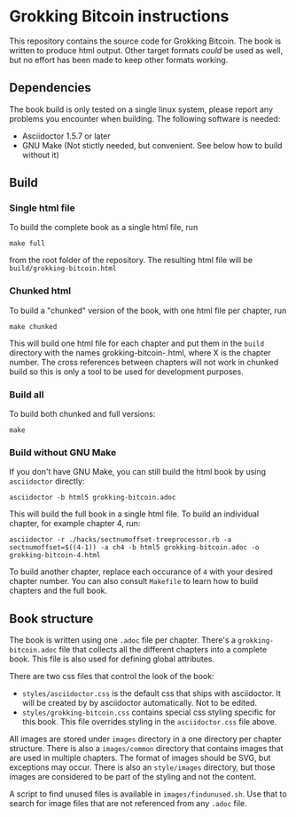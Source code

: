 # Grokking Bitcoin instructions

This repository contains the source code for Grokking Bitcoin. The book is written to produce html output. Other target formats *could* be used as well, but no effort has been made to keep other formats working.

## Dependencies

The book build is only tested on a single linux system, please report any problems you encounter when building. The following software is needed:

* Asciidoctor 1.5.7 or later
* GNU Make (Not stictly needed, but convenient. See below how to build without it)

## Build

### Single html file

To build the complete book as a single html file, run

```shell
make full
```

from the root folder of the repository. The resulting html file will be `build/grokking-bitcoin.html`

### Chunked html

To build a "chunked" version of the book, with one html file per chapter, run

```shell
make chunked
```

This will build one html file for each chapter and put them in the `build` directory with the names grokking-bitcoin-<X>.html, where X is the chapter number. The cross references between chapters will not work in chunked build so this is only a tool to be used for development purposes.

### Build all

To build both chunked and full versions:

```shell
make
```

### Build without GNU Make

If you don't have GNU Make, you can still build the html book by using `asciidoctor` directly:

```shell
asciidoctor -b html5 grokking-bitcoin.adoc
```

This will build the full book in a single html file. To build an individual chapter, for example chapter 4, run:

```shell
asciidoctor -r ./hacks/sectnumoffset-treeprocessor.rb -a sectnumoffset=$((4-1)) -a ch4 -b html5 grokking-bitcoin.adoc -o grokking-bitcoin-4.html
```

To build another chapter, replace each occurance of `4` with your desired chapter number. You can also consult `Makefile` to learn how to build chapters and the full book.

## Book structure

The book is written using one `.adoc` file per chapter. There's a `grokking-bitcoin.adoc` file that collects all the different chapters into a complete book. This file is also used for defining global attributes.

There are two css files that control the look of the book:

* `styles/asciidoctor.css` is the default css that ships with asciidoctor. It will be created by by asciidoctor automatically. Not to be edited.
* `styles/grokking-bitcoin.css` contains special css styling specific for this book. This file overrides styling in the `asciidoctor.css` file above.

All images are stored under `images` directory in a one directory per chapter structure. There is also a `images/common` directory that contains images that are used in multiple chapters. The format of images should be SVG, but exceptions may occur. There is also an `style/images` directory, but those images are considered to be part of the styling and not the content.

A script to find unused files is available in `images/findunused.sh`. Use that to search for image files that are not referenced from any `.adoc` file.
